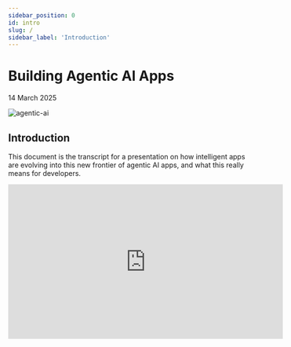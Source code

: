 ```yaml
---
sidebar_position: 0
id: intro
slug: /
sidebar_label: 'Introduction'
---
```


# Building Agentic AI Apps

14 March 2025

![agentic-ai](https://markharrison.io/assets/images/agenticai-68e9547c129a7fda7e133685dfdd8afd.png)

## Introduction

This document is the transcript for a presentation on how intelligent apps are evolving into this new frontier of agentic AI apps, and what this really means for developers. 

<iframe width="560" height="315" src="https://www.youtube.com/embed/teaEdQFT084" 
title="YouTube video player" frameborder="0" 
allow="accelerometer; autoplay; clipboard-write; encrypted-media; gyroscope; picture-in-picture" 
allowfullscreen></iframe>
